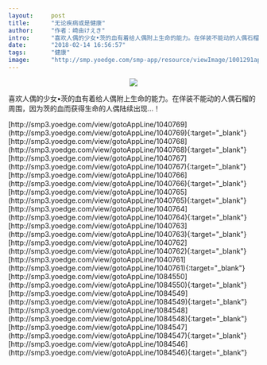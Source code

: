 ```yaml
---
layout:     post
title:      "无论疾病或是健康"
author:     "作者：崎由けえき"
intro:      "喜欢人偶的少女•茨的血有着给人偶附上生命的能力。在佯装不能动的人偶石榴的周围，因为茨的血而获得生命的人偶陆续出现…！"
date:       "2018-02-14 16:56:57"
tags:       "健康"
image:      "http://smp.yoedge.com/smp-app/resource/viewImage/1001291appline.png"
---
```

<div style="text-align: center">
<p><img src="http://smp.yoedge.com/smp-app/resource/viewImage/1001291appline.png"/></p>
</div>
<p class="post-meta">
<span>喜欢人偶的少女•茨的血有着给人偶附上生命的能力。在佯装不能动的人偶石榴的周围，因为茨的血而获得生命的人偶陆续出现…！</span>
</p>
[http://smp3.yoedge.com/view/gotoAppLine/1040769](http://smp3.yoedge.com/view/gotoAppLine/1040769){:target="_blank"}
[http://smp3.yoedge.com/view/gotoAppLine/1040768](http://smp3.yoedge.com/view/gotoAppLine/1040768){:target="_blank"}
[http://smp3.yoedge.com/view/gotoAppLine/1040767](http://smp3.yoedge.com/view/gotoAppLine/1040767){:target="_blank"}
[http://smp3.yoedge.com/view/gotoAppLine/1040766](http://smp3.yoedge.com/view/gotoAppLine/1040766){:target="_blank"}
[http://smp3.yoedge.com/view/gotoAppLine/1040765](http://smp3.yoedge.com/view/gotoAppLine/1040765){:target="_blank"}
[http://smp3.yoedge.com/view/gotoAppLine/1040764](http://smp3.yoedge.com/view/gotoAppLine/1040764){:target="_blank"}
[http://smp3.yoedge.com/view/gotoAppLine/1040763](http://smp3.yoedge.com/view/gotoAppLine/1040763){:target="_blank"}
[http://smp3.yoedge.com/view/gotoAppLine/1040762](http://smp3.yoedge.com/view/gotoAppLine/1040762){:target="_blank"}
[http://smp3.yoedge.com/view/gotoAppLine/1040761](http://smp3.yoedge.com/view/gotoAppLine/1040761){:target="_blank"}
[http://smp3.yoedge.com/view/gotoAppLine/1084550](http://smp3.yoedge.com/view/gotoAppLine/1084550){:target="_blank"}
[http://smp3.yoedge.com/view/gotoAppLine/1084549](http://smp3.yoedge.com/view/gotoAppLine/1084549){:target="_blank"}
[http://smp3.yoedge.com/view/gotoAppLine/1084548](http://smp3.yoedge.com/view/gotoAppLine/1084548){:target="_blank"}
[http://smp3.yoedge.com/view/gotoAppLine/1084547](http://smp3.yoedge.com/view/gotoAppLine/1084547){:target="_blank"}
[http://smp3.yoedge.com/view/gotoAppLine/1084546](http://smp3.yoedge.com/view/gotoAppLine/1084546){:target="_blank"}


